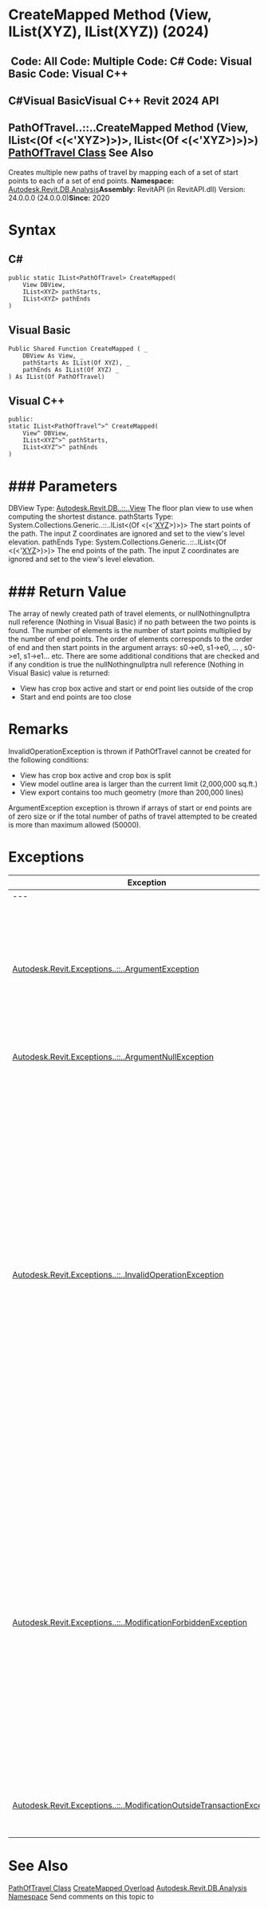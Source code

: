 # CreateMapped Method (View, IList(XYZ), IList(XYZ)) (2024)

﻿
 Code: All Code: Multiple Code: C# Code: Visual Basic Code: Visual C++   
---  
C#Visual BasicVisual C++
Revit 2024 API  
---  
PathOfTravel..::..CreateMapped Method (View, IList<(Of <(<'XYZ>)>)>, IList<(Of <(<'XYZ>)>)>)  
[PathOfTravel Class](99c2bb04-151f-c325-84b2-40dee81447d6.md "PathOfTravel Class") See Also  
---  
Creates multiple new paths of travel by mapping each of a set of start points to each of a set of end points. 
**Namespace:** [Autodesk.Revit.DB.Analysis](958e2e12-587d-f188-5d7b-f13d7dbfdf48.md "Autodesk.Revit.DB.Analysis Namespace")**Assembly:** RevitAPI (in RevitAPI.dll) Version: 24.0.0.0 (24.0.0.0)**Since:** 2020 
# Syntax
C#  
---  
```text
public static IList<PathOfTravel> CreateMapped(
	View DBView,
	IList<XYZ> pathStarts,
	IList<XYZ> pathEnds
)
```
  
Visual Basic  
---  
```text
Public Shared Function CreateMapped ( _
	DBView As View, _
	pathStarts As IList(Of XYZ), _
	pathEnds As IList(Of XYZ) _
) As IList(Of PathOfTravel)
```
  
Visual C++  
---  
```text
public:
static IList<PathOfTravel^>^ CreateMapped(
	View^ DBView, 
	IList<XYZ^>^ pathStarts, 
	IList<XYZ^>^ pathEnds
)
```
  
# ### Parameters
DBView
    Type: [Autodesk.Revit.DB..::..View](fb92a4e7-f3a7-ef14-e631-342179b18de9.md "View Class") The floor plan view to use when computing the shortest distance. 
pathStarts
    Type: System.Collections.Generic..::..IList<(Of <(<'[XYZ](c2fd995c-95c0-58fb-f5de-f3246cbc5600.md "XYZ Class")>)>)> The start points of the path. The input Z coordinates are ignored and set to the view's level elevation. 
pathEnds
    Type: System.Collections.Generic..::..IList<(Of <(<'[XYZ](c2fd995c-95c0-58fb-f5de-f3246cbc5600.md "XYZ Class")>)>)> The end points of the path. The input Z coordinates are ignored and set to the view's level elevation. 
# ### Return Value
The array of newly created path of travel elements, or nullNothingnullptra null reference (Nothing in Visual Basic) if no path between the two points is found. The number of elements is the number of start points multiplied by the number of end points. The order of elements corresponds to the order of end and then start points in the argument arrays: s0->e0, s1->e0, ... , s0->e1, s1->e1... etc. There are some additional conditions that are checked and if any condition is true the nullNothingnullptra null reference (Nothing in Visual Basic) value is returned: 
  * View has crop box active and start or end point lies outside of the crop 
  * Start and end points are too close 

# Remarks
InvalidOperationException is thrown if PathOfTravel cannot be created for the following conditions: 
  * View has crop box active and crop box is split 
  * View model outline area is larger than the current limit (2,000,000 sq.ft.) 
  * View export contains too much geometry (more than 200,000 lines) 

ArgumentException exception is thrown if arrays of start or end points are of zero size or if the total number of paths of travel attempted to be created is more than maximum allowed (50000). 
# Exceptions
| Exception | Condition |
| --- | --- |
| --- | --- |
| [Autodesk.Revit.Exceptions..::..ArgumentException](2e6e4206-97a8-dd4b-df5d-4269f4bb6088.md "ArgumentException Class") | The element "DBView" is in a family document or a document in in-place edit mode. -or- View is not a floor plan view. |
| [Autodesk.Revit.Exceptions..::..ArgumentNullException](631e1424-60f4-929b-4e52-dda9dcd26316.md "ArgumentNullException Class") | A non-optional argument was null |
| [Autodesk.Revit.Exceptions..::..InvalidOperationException](9e715f03-3884-e539-4dd6-8d7545733adc.md "InvalidOperationException Class") | The document containing DBView is in failure mode: an operation has failed, and Revit requires the user to either cancel the operation or fix the problem (usually by deleting certain elements). -or- This operation cannot be performed while the document is in edit mode. -or- The Path of Travel calculation service is not available -or- This functionality is not available in Revit LT. |
| [Autodesk.Revit.Exceptions..::..ModificationForbiddenException](53205486-5917-7c33-8e67-e362106ddc97.md "ModificationForbiddenException Class") | The document containing DBView is in failure mode: an operation has failed, and Revit requires the user to either cancel the operation or fix the problem (usually by deleting certain elements). -or- The document containing DBView is being loaded, or is in the midst of another sensitive process. |
| [Autodesk.Revit.Exceptions..::..ModificationOutsideTransactionException](8f025460-c283-ea99-aa8a-5a36e11528f4.md "ModificationOutsideTransactionException Class") | The document containing DBView has no open transaction. |

# See Also
[PathOfTravel Class](99c2bb04-151f-c325-84b2-40dee81447d6.md "PathOfTravel Class")
[CreateMapped Overload](90c400cd-8110-b163-2853-b5b16b8e4ec9.md "CreateMapped Method")
[Autodesk.Revit.DB.Analysis Namespace](958e2e12-587d-f188-5d7b-f13d7dbfdf48.md "Autodesk.Revit.DB.Analysis Namespace")
Send comments on this topic to 